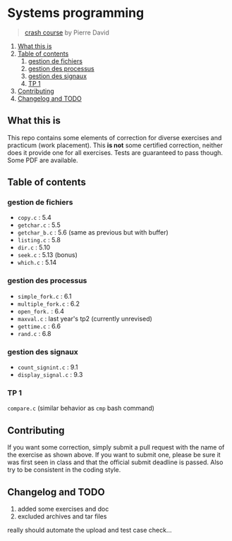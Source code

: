 # Systems programming

> [crash course](https://moodle.unistra.fr/course/view.php?id=1588) by Pierre David

1. [What this is](#what-this-is)
2. [Table of contents](#table-of-contents)
   1. [gestion de fichiers](#gestion-de-fichiers)
   2. [gestion des processus](#gestion-des-processus)
   3. [gestion des signaux](#gestion-des-signaux)
   4. [TP 1](#tp-1)
3. [Contributing](#contributing)
4. [Changelog and TODO](#changelog-and-todo)

## What this is

This repo contains some elements of correction for diverse exercises and practicum (work placement). This **is not** some certified correction, neither does it provide one for all exercises. Tests are guaranteed to pass though. Some PDF are available.

## Table of contents

### gestion de fichiers

*   `copy.c` : 5.4
*   `getchar.c` : 5.5
*   `getchar_b.c` : 5.6 (same as previous but with buffer)
*   `listing.c` : 5.8
*   `dir.c` : 5.10
*   `seek.c` : 5.13 (bonus)
*   `which.c` : 5.14

### gestion des processus

*   `simple_fork.c` : 6.1
*   `multiple_fork.c` : 6.2
*   `open_fork.` : 6.4
*   `maxval.c` : last year's tp2 (currently unrevised)
*   `gettime.c` : 6.6
*   `rand.c` : 6.8

### gestion des signaux

*  `count_signint.c` : 9.1
*  `display_signal.c` : 9.3

### TP 1

`compare.c` (similar behavior as `cmp` bash command)

## Contributing

If you want some correction, simply submit a pull request with the name of the exercise as shown above. If you want to submit one, please be sure it was first seen in class and that the official submit deadline is passed. Also try to be consistent in the coding style.

## Changelog and TODO

1.  added some exercises and doc
2.  excluded archives and tar files

really should automate the upload and test case check...
